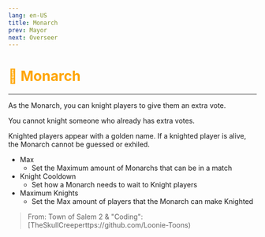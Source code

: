```yaml
---
lang: en-US
title: Monarch
prev: Mayor
next: Overseer
---
```


# <font color="#ffa500">👑 <b>Monarch</b></font> <Badge text="Power" type="tip" vertical="middle"/>
---

As the Monarch, you can knight players to give them an extra vote.

You cannot knight someone who already has extra votes.

Knighted players appear with a golden name.
If a knighted player is alive, the Monarch cannot be guessed or exhiled.

* Max
  * Set the Maximum amount of Monarchs that can be in a match
* Knight Cooldown
  * Set how a Monarch needs to wait to Knight players
* Maximum Knights
  * Set the Max amount of players that the Monarch can make Knighted

> From: Town of Salem 2 & "Coding": [TheSkullCreeperttps://github.com/Loonie-Toons)